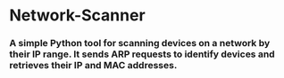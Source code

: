 # Network-Scanner
### A simple Python tool for scanning devices on a network by their IP range. It sends ARP requests to identify devices and retrieves their IP and MAC addresses.
